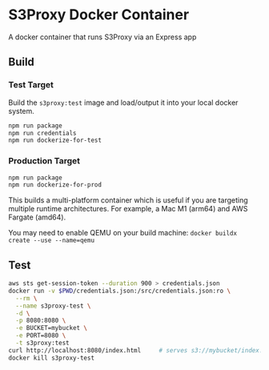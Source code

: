 # S3Proxy Docker Container

A docker container that runs S3Proxy via an Express app

## Build

### Test Target
Build the `s3proxy:test` image and load/output it into your local docker system.
``` bash
npm run package
npm run credentials
npm run dockerize-for-test
```

### Production Target
``` bash
npm run package
npm run dockerize-for-prod
```

This builds a multi-platform container which is useful if you are targeting multiple runtime architectures. For example, a Mac M1 (arm64) and AWS Fargate (amd64).

You may need to enable QEMU on your build machine: 
`docker buildx create --use --name=qemu`

## Test
``` bash
aws sts get-session-token --duration 900 > credentials.json
docker run -v $PWD/credentials.json:/src/credentials.json:ro \
  --rm \
  --name s3proxy-test \
  -d \
  -p 8080:8080 \
  -e BUCKET=mybucket \
  -e PORT=8080 \
  -t s3proxy:test
curl http://localhost:8080/index.html     # serves s3://mybucket/index.html
docker kill s3proxy-test
```
